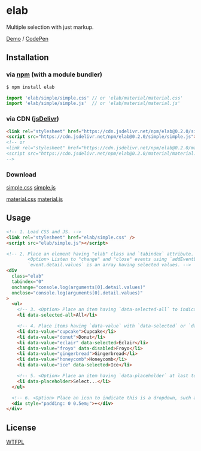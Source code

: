 # elab

Multiple selection with just markup.

[Demo](https://luncheon.github.io/elab/index.html) / [CodePen](https://codepen.io/luncheon/pen/qBqQMjg)

## Installation

### via [npm](https://www.npmjs.com/package/elab) (with a module bundler)

```sh
$ npm install elab
```

```js
import 'elab/simple/simple.css' // or 'elab/material/material.css'
import 'elab/simple/simple.js'  // or 'elab/material/material.js'
```

### via CDN ([jsDelivr](https://www.jsdelivr.com/package/npm/elab))

```html
<link rel="stylesheet" href="https://cdn.jsdelivr.net/npm/elab@0.2.0/simple/simple.css" />
<script src="https://cdn.jsdelivr.net/npm/elab@0.2.0/simple/simple.js"></script>
<!-- or
<link rel="stylesheet" href="https://cdn.jsdelivr.net/npm/elab@0.2.0/material/material.css" />
<script src="https://cdn.jsdelivr.net/npm/elab@0.2.0/material/material.js"></script>
-->
```

### Download

[simple.css](https://cdn.jsdelivr.net/npm/elab@0.2.0/simple/simple.css)
[simple.js](https://cdn.jsdelivr.net/npm/elab@0.2.0/simple/simple.js)

[material.css](https://cdn.jsdelivr.net/npm/elab@0.2.0/material/material.css)
[material.js](https://cdn.jsdelivr.net/npm/elab@0.2.0/material/material.js)

## Usage

```html
<!-- 1. Load CSS and JS. -->
<link rel="stylesheet" href="elab/simple.css" />
<script src="elab/simple.js"></script>

<!-- 2. Place an element having "elab" class and `tabindex` attribute.
        <Option> Listen to "change" and "close" events using `addEventListener()` or `on-` attributes.
        `event.detail.values` is an array having selected values. -->
<div
  class="elab"
  tabindex="0"
  onchange="console.log(arguments[0].detail.values)"
  onclose="console.log(arguments[0].detail.values)"
>
  <ul>
    <!-- 3. <Option> Place an item having `data-selected-all` to indicate or toggle all items. -->
    <li data-selected-all>All</li>

    <!-- 4. Place items having `data-value` with `data-selected` or `data-disabled` as appropriate. -->
    <li data-value="cupcake">Cupcake</li>
    <li data-value="donut">Donut</li>
    <li data-value="eclair" data-selected>Eclair</li>
    <li data-value="froyo" data-disabled>Froyo</li>
    <li data-value="gingerbread">Gingerbread</li>
    <li data-value="honeycomb">Honeycomb</li>
    <li data-value="ice" data-selected>Ice</li>

    <!-- 5. <Option> Place an item having `data-placeholder` at last to display the placeholder. -->
    <li data-placeholder>Select...</li>
  </ul>

  <!-- 6. <Option> Place an icon to indicate this is a dropdown, such as "▾". -->
  <div style="padding: 0 0.5em;">▾</div>
</div>
```

## License

[WTFPL](http://www.wtfpl.net)
